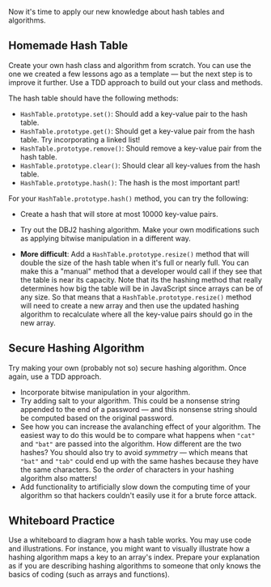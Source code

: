 Now it's time to apply our new knowledge about hash tables and algorithms.

## Homemade Hash Table

Create your own hash class and algorithm from scratch. You can use the one we created a few lessons ago as a template — but the next step is to improve it further. Use a TDD approach to build out your class and methods.

The hash table should have the following methods:

* `HashTable.prototype.set()`: Should add a key-value pair to the hash table.
* `HashTable.prototype.get()`: Should get a key-value pair from the hash table. Try incorporating a linked list!
* `HashTable.prototype.remove()`: Should remove a key-value pair from the hash table.
* `HashTable.prototype.clear()`: Should clear all key-values from the hash table.
* `HashTable.prototype.hash()`: The hash is the most important part!

For your `HashTable.prototype.hash()` method, you can try the following:

* Create a hash that will store at most 10000 key-value pairs.
* Try out the DBJ2 hashing algorithm. Make your own modifications such as applying bitwise manipulation in a different way.

* **More difficult**: Add a `HashTable.prototype.resize()` method that will double the size of the hash table when it's full or nearly full. You can make this a "manual" method that a developer would call if they see that the table is near its capacity. Note that its the hashing method that really determines how big the table will be in JavaScript since arrays can be of any size. So that means that a `HashTable.prototype.resize()` method will need to create a new array and then use the updated hashing algorithm to recalculate where all the key-value pairs should go in the new array.

## Secure Hashing Algorithm

Try making your own (probably not so) secure hashing algorithm. Once again, use a TDD approach.

* Incorporate bitwise manipulation in your algorithm.
* Try adding salt to your algorithm. This could be a nonsense string appended to the end of a password — and this nonsense string should be computed based on the original password.
* See how you can increase the avalanching effect of your algorithm. The easiest way to do this would be to compare what happens when `"cat"` and `"bat"` are passed into the algorithm. How different are the two hashes? You should also try to avoid _symmetry_ — which means that `"bat"` and `"tab"` could end up with the same hashes because they have the same characters. So the _order_ of characters in your hashing algorithm also matters!
* Add functionality to artificially slow down the computing time of your algorithm so that hackers couldn't easily use it for a brute force attack.

## Whiteboard Practice

Use a whiteboard to diagram how a hash table works. You may use code and illustrations. For instance, you might want to visually illustrate how a hashing algorithm maps a key to an array's index. Prepare your explanation as if you are describing hashing algorithms to someone that only knows the basics of coding (such as arrays and functions).